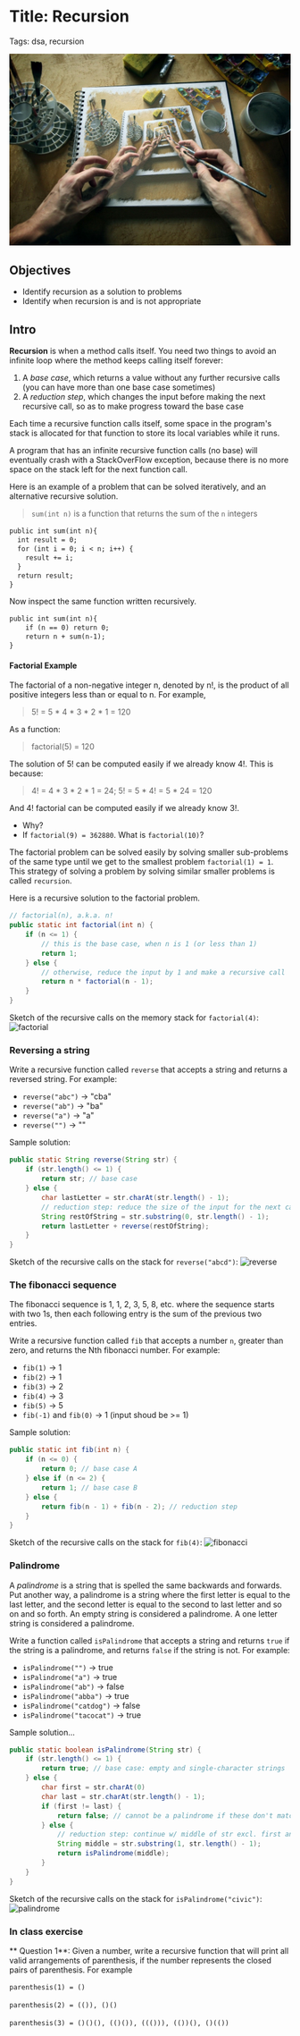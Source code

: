 # Title: Recursion
Tags: dsa, recursion

![recusion](./images/drawing-recursive.jpg)

## Objectives
- Identify recursion as a solution to problems
- Identify when recursion is and is not appropriate

## Intro

**Recursion** is when a method calls itself. You need two things to avoid an infinite loop where the method keeps calling itself forever:
1. A _base case_, which returns a value without any further recursive calls (you can have more than one base case sometimes)
2. A _reduction step_, which changes the input before making the next recursive call, so as to make progress toward the base case

Each time a recursive function calls itself, some space in the program's stack is allocated for that function to store its local
variables while it runs. 

A program that has an infinite recursive function
calls (no base) will eventually crash with a StackOverFlow exception, because there is no more space on the stack left for the next function call.

Here is an example of a problem that can be solved iteratively, and an alternative recursive solution.

> `sum(int n)` is a function that returns the sum of the `n` integers

```
public int sum(int n){
  int result = 0;
  for (int i = 0; i < n; i++) {
    result += i;
  }
  return result;
}
```

Now inspect the same function written recursively.

```
public int sum(int n){
    if (n == 0) return 0;
    return n + sum(n-1);
}
```

#### Factorial Example

The factorial of a non-negative integer n, denoted by n!, is the product of all positive integers less than or equal to n. For example,

> 5! = 5 * 4 * 3 * 2 * 1 = 120

As a function:
> factorial(5) = 120

The solution of 5! can be computed easily if we already know 4!.
This is because:
> 4! = 4 * 3 * 2 * 1 = 24;
> 5! = 5 * 4! = 5 * 24 = 120

And 4! factorial can be computed easily if we already know 3!.

* Why?
* If `factorial(9) = 362880`.  What is `factorial(10)`?

The factorial problem can be solved easily by solving smaller sub-problems of the same type until we get to the smallest problem `factorial(1) = 1`. This strategy of solving a problem by solving similar smaller problems is called `recursion`. 


Here is a recursive solution to the factorial problem.
```java
// factorial(n), a.k.a. n!
public static int factorial(int n) {
    if (n <= 1) {
        // this is the base case, when n is 1 (or less than 1)
        return 1;
    } else {
        // otherwise, reduce the input by 1 and make a recursive call
        return n * factorial(n - 1);
    }
}
```
Sketch of the recursive calls on the memory stack for `factorial(4)`:
![factorial](./images/factorial.png)


### Reversing a string

Write a recursive function called `reverse` that accepts a string and returns a reversed string. For example:
  - `reverse("abc")` -> "cba"
  - `reverse("ab")` -> "ba"
  - `reverse("a")` -> "a"
  - `reverse("")` -> ""

Sample solution:
```java
public static String reverse(String str) {
    if (str.length() <= 1) {
        return str; // base case
    } else {
        char lastLetter = str.charAt(str.length() - 1);
        // reduction step: reduce the size of the input for the next call
        String restOfString = str.substring(0, str.length() - 1);
        return lastLetter + reverse(restOfString);
    }
}
```
Sketch of the recursive calls on the stack for `reverse("abcd")`:
![reverse](./images/reverse.png)


### The fibonacci sequence

The fibonacci sequence is 1, 1, 2, 3, 5, 8, etc. where the sequence starts with two 1s, then each following entry is the sum of the previous two entries. 

Write a recursive function called `fib` that accepts a number `n`, greater than zero, and returns the Nth fibonacci number. For example:
  - `fib(1)` -> 1
  - `fib(2)` -> 1
  - `fib(3)` -> 2
  - `fib(4)` -> 3
  - `fib(5)` -> 5
  - `fib(-1)` and `fib(0)` -> 1 (input shoud be >= 1)
  
Sample solution:
```java
public static int fib(int n) {
    if (n <= 0) {
        return 0; // base case A
    } else if (n <= 2) {
        return 1; // base case B
    } else {
        return fib(n - 1) + fib(n - 2); // reduction step
    }
}
```
Sketch of the recursive calls on the stack for `fib(4)`:
![fibonacci](./images/fibonacci.png)

### Palindrome

A _palindrome_ is a string that is spelled the same backwards and forwards. Put another way, a palindrome is a string where the first letter is equal to the last letter, and the second letter is equal to the second to last letter and so on and so forth. An empty string is considered a palindrome. A one letter string is considered a palindrome.


Write a function called `isPalindrome` that accepts a string and returns `true` if the string is a palindrome, and returns `false` if the string is not. For example:
  - `isPalindrome("")` -> true
  - `isPalindrome("a")` -> true
  - `isPalindrome("ab")` -> false
  - `isPalindrome("abba")` -> true
  - `isPalindrome("catdog")` -> false
  - `isPalindrome("tacocat")` -> true


Sample solution...
  
```java
public static boolean isPalindrome(String str) {
    if (str.length() <= 1) {
        return true; // base case: empty and single-character strings
    } else {
        char first = str.charAt(0)
        char last = str.charAt(str.length() - 1);
        if (first != last) {
            return false; // cannot be a palindrome if these don't match
        } else {
            // reduction step: continue w/ middle of str excl. first and last chars
            String middle = str.substring(1, str.length() - 1);
            return isPalindrome(middle);
        }
    }
}
```
Sketch of the recursive calls on the stack for `isPalindrome("civic")`:
![palindrome](./images/palindrome.png)

### In class exercise

** Question 1**: Given a number, write a recursive function that will print all valid  arrangements of parenthesis, if the number represents the closed pairs of parenthesis. For example

```
parenthesis(1) = ()

parenthesis(2) = (()), ()()

parenthesis(3) = ()()(), (()()), ((())), (())(), ()(())
```